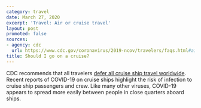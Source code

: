 ```yaml
---
category: travel
date: March 27, 2020
excerpt: 'Travel: Air or cruise travel'
layout: post
promoted: false
sources:
- agency: cdc
  url: https://www.cdc.gov/coronavirus/2019-ncov/travelers/faqs.html#air-cruise-travel
title: Should I go on a cruise?
---
```


CDC recommends that all travelers [defer all cruise ship travel worldwide](https://wwwnc.cdc.gov/travel/page/covid-19-cruise-ship). Recent reports of COVID-19 on cruise ships highlight the risk of infection to cruise ship passengers and crew. Like many other viruses, COVID-19 appears to spread more easily between people in close quarters aboard ships.